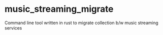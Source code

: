 # music_streaming_migrate
Command line tool written in rust to migrate collection b/w music streaming services
